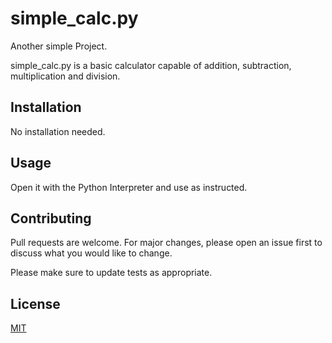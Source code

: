 # simple_calc.py

Another simple Project.

simple_calc.py is a basic calculator capable of addition, subtraction, multiplication and division.

## Installation

No installation needed.

## Usage

Open it with the Python Interpreter and use as instructed.

## Contributing
Pull requests are welcome. For major changes, please open an issue first to discuss what you would like to change.

Please make sure to update tests as appropriate.

## License
[MIT](https://choosealicense.com/licenses/mit/)
